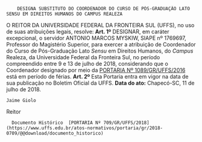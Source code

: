         DESIGNA SUBSTITUTO DO COORDENADOR DO CURSO DE PÓS-GRADUAÇÃO LATO SENSU EM DIREITOS HUMANOS DO CAMPUS REALEZA  

 O REITOR DA UNIVERSIDADE FEDERAL DA FRONTEIRA SUL (UFFS), no uso de suas atribuições legais, resolve:     **Art. 1º** DESIGNAR, em caráter excepcional, o servidor ANTONIO MARCOS MYSKIW, SIAPE nº 1769697, Professor do Magistério Superior, para exercer a atribuição de Coordenador do Curso de Pós-Graduação Lato *Sensu* em Direitos Humanos, do *Campus* Realeza, da Universidade Federal da Fronteira Sul, no período compreendido entre 9 e 13 de julho de 2018, considerando que o Coordenador designado por meio da [PORTARIA Nº 1089/GR/UFFS/2016](https://www.uffs.edu.br/atos-normativos/portaria/gr/2016-1089)  está em período de férias.     **Art. 2º** Esta Portaria entra em vigor na data de sua publicação no Boletim Oficial da UFFS.       **Data do ato:** Chapecó-SC, 11 de julho de 2018.   
 

    Jaime Giolo   
 Reitor 

      Documento Histórico  [PORTARIA Nº 709/GR/UFFS/2018](https://www.uffs.edu.br/atos-normativos/portaria/gr/2018-0709/@@download/documento_historico)     
      